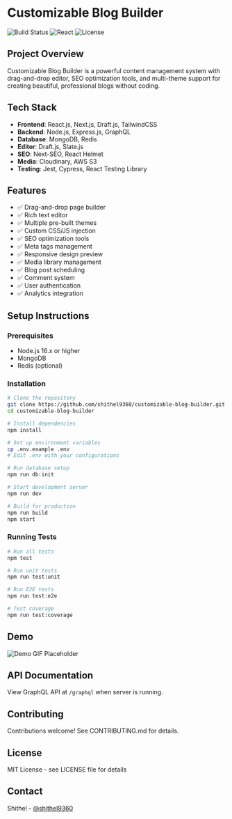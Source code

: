 # Customizable Blog Builder

![Build Status](https://img.shields.io/badge/build-passing-brightgreen)
![React](https://img.shields.io/badge/react-18.x-blue)
![License](https://img.shields.io/badge/license-MIT-green)

## Project Overview
Customizable Blog Builder is a powerful content management system with drag-and-drop editor, SEO optimization tools, and multi-theme support for creating beautiful, professional blogs without coding.

## Tech Stack
- **Frontend**: React.js, Next.js, Draft.js, TailwindCSS
- **Backend**: Node.js, Express.js, GraphQL
- **Database**: MongoDB, Redis
- **Editor**: Draft.js, Slate.js
- **SEO**: Next-SEO, React Helmet
- **Media**: Cloudinary, AWS S3
- **Testing**: Jest, Cypress, React Testing Library

## Features
- ✅ Drag-and-drop page builder
- ✅ Rich text editor
- ✅ Multiple pre-built themes
- ✅ Custom CSS/JS injection
- ✅ SEO optimization tools
- ✅ Meta tags management
- ✅ Responsive design preview
- ✅ Media library management
- ✅ Blog post scheduling
- ✅ Comment system
- ✅ User authentication
- ✅ Analytics integration

## Setup Instructions

### Prerequisites
- Node.js 16.x or higher
- MongoDB
- Redis (optional)

### Installation

```bash
# Clone the repository
git clone https://github.com/shithel9360/customizable-blog-builder.git
cd customizable-blog-builder

# Install dependencies
npm install

# Set up environment variables
cp .env.example .env
# Edit .env with your configurations

# Run database setup
npm run db:init

# Start development server
npm run dev

# Build for production
npm run build
npm start
```

### Running Tests

```bash
# Run all tests
npm test

# Run unit tests
npm run test:unit

# Run E2E tests
npm run test:e2e

# Test coverage
npm run test:coverage
```

## Demo

![Demo GIF Placeholder](https://via.placeholder.com/800x400.png?text=Blog+Builder+Demo)

## API Documentation

View GraphQL API at `/graphql` when server is running.

## Contributing

Contributions welcome! See CONTRIBUTING.md for details.

## License

MIT License - see LICENSE file for details

## Contact

Shithel - [@shithel9360](https://github.com/shithel9360)
